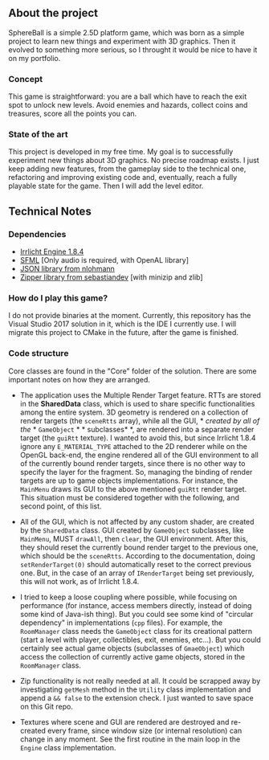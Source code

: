 ## About the project
SphereBall is a simple 2.5D platform game, which was born as a simple project to learn new things and experiment with 3D graphics. Then it evolved to something more serious, so I throught it would be nice to have it on my portfolio.

### Concept
This game is straightforward: you are a ball which have to reach the exit spot to unlock new levels. Avoid enemies and hazards, collect coins and treasures, score all the points you can.

### State of the art
This project is developed in my free time. My goal is to successfully experiment new things about 3D graphics. No precise roadmap exists. I just keep adding new features, from the gameplay side to the technical one, refactoring and improving existing code and, eventually, reach a fully playable state for the game. Then I will add the level editor.

## Technical Notes

### Dependencies
- [Irrlicht Engine 1.8.4](http://irrlicht.sourceforge.net/)
- [SFML](https://www.sfml-dev.org/) [Only audio is required, with OpenAL library]
- [JSON library from nlohmann](https://github.com/nlohmann/json)
- [Zipper library from sebastiandev](https://github.com/sebastiandev/zipper) [with minizip and zlib]

### How do I play this game?
I do not provide binaries at the moment. Currently, this repository has the Visual Studio 2017 solution in it, which is the IDE I currently use. I will migrate this project to CMake in the future, after the game is finished.

### Code structure
Core classes are found in the "Core" folder of the solution. There are some important notes on how they are arranged.

* The application uses the Multiple Render Target feature. RTTs are stored in the **SharedData** class, which is used to share specific functionalities among the entire system. 3D geometry is rendered on a collection of render targets (the `sceneRtts` array), while all the GUI, * *created by all of the* * `GameObject` * * subclasses* *, are rendered into a separate render target (the `guiRtt` texture). I wanted to avoid this, but since Irrlicht 1.8.4 ignore any `E_MATERIAL_TYPE` attached to the 2D renderer while on the OpenGL back-end, the engine rendered all of the GUI environment to all of the currently bound render targets, since there is no other way to specify the layer for the fragment. So, managing the binding of render targets are up to game objects implementations. For instance, the `MainMenu` draws its GUI to the above mentioned `guiRtt` render target. This situation must be considered together with the following, and second point, of this list.

* All of the GUI, which is not affected by any custom shader, are created by the `SharedData` class. GUI created by `GameObject` subclasses, like `MainMenu`, MUST `drawAll`, then `clear`, the GUI environment. After this, they should reset the currently bound render target to the previous one, which should be the `sceneRtts`. According to the documentation, doing `setRenderTarget(0)` should automatically reset to the correct previous one. But, in the case of an array of `IRenderTarget` being set previously, this will not work, as of Irrlicht 1.8.4.

* I tried to keep a loose coupling where possible, while focusing on performance (for instance, access members directly, instead of doing some kind of Java-ish thing). But you could see some kind of "circular dependency" in implementations (`cpp` files). For example, the `RoomManager` class needs the `GameObject` class for its creational pattern (start a level with player, collectibles, exit, enemies, etc...). But you could certainly see actual game objects (subclasses of `GmaeObject`) which access the collection of currently active game objects, stored in the `RoomManager` class.

* Zip functionality is not really needed at all. It could be scrapped away by investigating `getMesh` method in the `Utility` class implementation and append a `&& false` to the extension check. I just wanted to save space on this Git repo.
* Textures where scene and GUI are rendered are destroyed and re-created every frame, since window size (or internal resolution) can change in any moment. See the first routine in the main loop in the `Engine` class implementation.